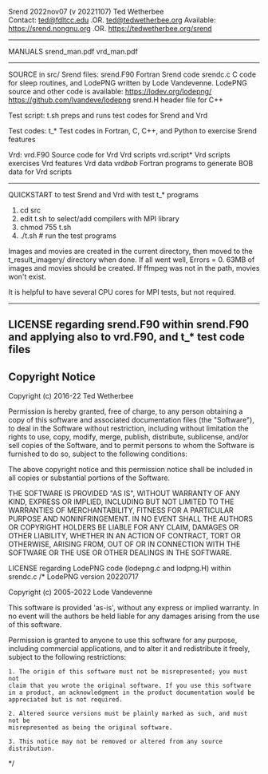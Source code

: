 Srend   2022nov07 (v 20221107)   Ted Wetherbee   
Contact: ted@fdltcc.edu  .OR.  ted@tedwetherbee.org
Available:  https://srend.nongnu.org  .OR.  https://tedwetherbee.org/srend

**********************************************************************
MANUALS
srend_man.pdf
vrd_man.pdf

**********************************************************************
SOURCE in src/
Srend files:   srend.F90   Fortran Srend code
               srendc.c    C code for sleep routines, and LodePNG
                           written by Lode Vandevenne.  LodePNG  
                           source and other code is available:
                             https://lodev.org/lodepng/
                             https://github.com/lvandeve/lodepng
               srend.H     header file for C++
               
Test script:   t.sh        preps and runs test codes for Srend
                           and Vrd
                           
Test codes:    t_*         Test codes in Fortran, C, C++, and Python
                           to exercise Srend features
                          
Vrd:           vrd.F90     Source code for Vrd
Vrd scripts    vrd.script* Vrd scripts exercises Vrd features
Vrd data       vrd*bob*    Fortran programs to generate BOB data
                           for Vrd scripts
                           
                           
**********************************************************************
QUICKSTART to test Srend and Vrd with test t_* programs

1. cd src
2. edit t.sh to select/add compilers with MPI library
3. chmod 755 t.sh
4. ./t.sh   # run the test programs

Images and movies are created in the current directory, then moved
to the t_result_imagery/ directory when done.  If all went well, 
Errors = 0.  63MB of images and movies should be created.  If ffmpeg
was not in the path, movies won't exist.

It is helpful to have several CPU cores for MPI tests, but not required.

**********************************************************************
LICENSE regarding srend.F90 within srend.F90 and applying also to 
vrd.F90, and t_* test code files
 --------------------------------------------------------------------
 Copyright Notice
 --------------------------------------------------------------------
 Copyright (c) 2016-22 Ted Wetherbee
 
 Permission is hereby granted, free of charge, to any person 
 obtaining a copy of this software and associated documentation files 
 (the "Software"), to deal in the Software without restriction, 
 including without limitation the rights to use, copy, modify, merge,
 publish, distribute, sublicense, and/or sell copies of the Software,
 and to permit persons to whom the Software is furnished to do so, 
 subject to the following conditions:

 The above copyright notice and this permission notice shall be
 included in all copies or substantial portions of the Software.

 THE SOFTWARE IS PROVIDED "AS IS", WITHOUT WARRANTY OF ANY KIND, 
 EXPRESS OR IMPLIED, INCLUDING BUT NOT LIMITED TO THE WARRANTIES OF
 MERCHANTABILITY, FITNESS FOR A PARTICULAR PURPOSE AND 
 NONINFRINGEMENT. IN NO EVENT SHALL THE AUTHORS OR COPYRIGHT HOLDERS
 BE LIABLE FOR ANY CLAIM, DAMAGES OR OTHER LIABILITY, WHETHER IN AN
 ACTION OF CONTRACT, TORT OR OTHERWISE, ARISING FROM, OUT OF OR IN 
 CONNECTION WITH THE SOFTWARE OR THE USE OR OTHER DEALINGS IN THE 
 SOFTWARE.


LICENSE regarding LodePNG code (lodepng.c and lodpng.H) within srendc.c
/*
LodePNG version 20220717

Copyright (c) 2005-2022 Lode Vandevenne

This software is provided 'as-is', without any express or implied
warranty. In no event will the authors be held liable for any damages
arising from the use of this software.

Permission is granted to anyone to use this software for any purpose,
including commercial applications, and to alter it and redistribute it
freely, subject to the following restrictions:

    1. The origin of this software must not be misrepresented; you must not
    claim that you wrote the original software. If you use this software
    in a product, an acknowledgment in the product documentation would be
    appreciated but is not required.

    2. Altered source versions must be plainly marked as such, and must not be
    misrepresented as being the original software.

    3. This notice may not be removed or altered from any source
    distribution.
*/

